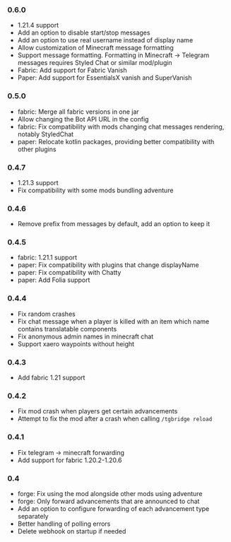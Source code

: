 ### 0.6.0

- 1.21.4 support
- Add an option to disable start/stop messages
- Add an option to use real username instead of display name
- Allow customization of Minecraft message formatting
- Support message formatting. Formatting in Minecraft -> Telegram messages requires Styled Chat or similar mod/plugin
- Fabric: Add support for Fabric Vanish
- Paper: Add support for EssentialsX vanish and SuperVanish

### 0.5.0

- fabric: Merge all fabric versions in one jar
- Allow changing the Bot API URL in the config
- fabric: Fix compatibility with mods changing chat messages rendering, notably StyledChat
- paper: Relocate kotlin packages, providing better compatibility with other plugins

### 0.4.7

- 1.21.3 support
- Fix compatibility with some mods bundling adventure

### 0.4.6

- Remove prefix from messages by default, add an option to keep it

### 0.4.5

- fabric: 1.21.1 support
- paper: Fix compatibility with plugins that change displayName
- paper: Fix compatibility with Chatty
- paper: Add Folia support

### 0.4.4

- Fix random crashes
- Fix chat message when a player is killed with an item which name contains translatable components
- Fix anonymous admin names in minecraft chat
- Support xaero waypoints without height

### 0.4.3

- Add fabric 1.21 support

### 0.4.2

- Fix mod crash when players get certain advancements
- Attempt to fix the mod after a crash when calling `/tgbridge reload`

### 0.4.1

- Fix telegram -> minecraft forwarding
- Add support for fabric 1.20.2-1.20.6

### 0.4

- forge: Fix using the mod alongside other mods using adventure
- forge: Only forward advancements that are announced to chat
- Add an option to configure forwarding of each advancement type separately
- Better handling of polling errors
- Delete webhook on startup if needed
